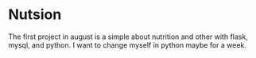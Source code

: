 # Nutsion
The first project in august is a simple about 
nutrition and other with flask, mysql, and python. I want to change myself in python maybe for a week.

